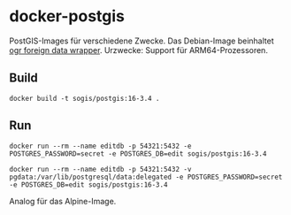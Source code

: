# docker-postgis

PostGIS-Images für verschiedene Zwecke. Das Debian-Image beinhaltet [ogr foreign data wrapper](https://github.com/pramsey/pgsql-ogr-fdw). Urzwecke: Support für ARM64-Prozessoren.

## Build

```
docker build -t sogis/postgis:16-3.4 .
```

## Run

```
docker run --rm --name editdb -p 54321:5432 -e POSTGRES_PASSWORD=secret -e POSTGRES_DB=edit sogis/postgis:16-3.4
```

```
docker run --rm --name editdb -p 54321:5432 -v pgdata:/var/lib/postgresql/data:delegated -e POSTGRES_PASSWORD=secret -e POSTGRES_DB=edit sogis/postgis:16-3.4
```

Analog für das Alpine-Image.

